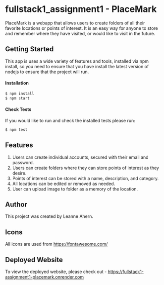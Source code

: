 # fullstack1_assignment1 - PlaceMark

PlaceMark is a webapp that allows users to create folders of all their favorite locations or points of interest. It is an easy way for anyone to store and remember where they have visited, or would like to visit in the future.

## Getting Started
This app is uses a wide variety of features and tools, installed via npm install, so you need to ensure that you have install the latest version of nodejs to ensure that the project will run.

#### Installation
```sh
$ npm install
$ npm start
```
#### Check Tests
If you would like to run and check the installed tests please run:
```sh
$ npm test
```
## Features
1. Users can create individual accounts, secured with their email and password.
2. Users can create folders where they can store points of interest as they desire.
3. Points of interest can be stored with a name, description, and category.
4. All locations can be edited or removed as needed.
5. User can upload image to folder as a memory of the location.

## Author
This project was created by Leanne Ahern.

## Icons
All icons are used from https://fontawesome.com/

## Deployed Website
To view the deployed website, please check out - https://fullstack1-assignment1-placemark.onrender.com
